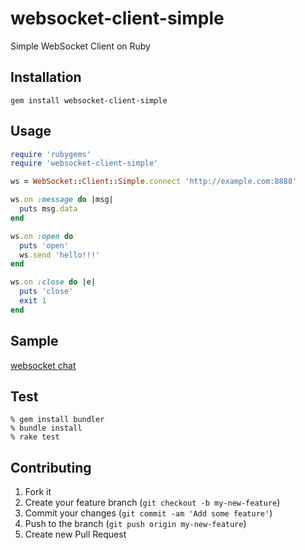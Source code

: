 websocket-client-simple
=======================
Simple WebSocket Client on Ruby


Installation
------------

    gem install websocket-client-simple


Usage
-----
```ruby
require 'rubygems'
require 'websocket-client-simple'

ws = WebSocket::Client::Simple.connect 'http://example.com:8888'

ws.on :message do |msg|
  puts msg.data
end

ws.on :open do
  puts 'open'
  ws.send 'hello!!!'
end

ws.on :close do |e|
  puts 'close'
  exit 1
end
```


Sample
------
[websocket chat](https://github.com/shokai/websocket-client-simple/tree/master/sample)


Test
----

    % gem install bundler
    % bundle install
    % rake test


Contributing
------------
1. Fork it
2. Create your feature branch (`git checkout -b my-new-feature`)
3. Commit your changes (`git commit -am 'Add some feature'`)
4. Push to the branch (`git push origin my-new-feature`)
5. Create new Pull Request
